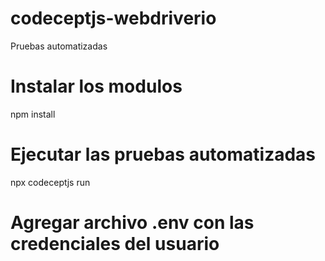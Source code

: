 # codeceptjs-webdriverio
Pruebas automatizadas

# Instalar los modulos
npm install

# Ejecutar las pruebas automatizadas
npx codeceptjs run

# Agregar archivo .env con las credenciales del usuario
